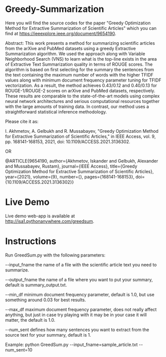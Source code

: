 # Greedy-Summarization
Here you will find the source codes for the paper "Greedy Optimization Method for Extractive Summarization of Scientific Articles" which you can find at https://ieeexplore.ieee.org/document/9654190.

Abstract:
This work presents a method for summarizing scientific articles from the arXive and PubMed datasets using a greedy Extractive Summarization algorithm. We used the approach along with Variable Neighborhood Search (VNS) to learn what is the top-line exists in the area of Extractive Text Summarization quality in terms of ROUGE scores. The algorithm is based on first selecting for the summary the sentences from the text containing the maximum number of words with the higher TFIDF values along with minimum document frequency parameter tuning for TFIDF vectorization. As a result, the method achieves 0.43/0.12 and 0.40/0.13 for ROUGE-1/ROUGE-2 scores on arXive and PubMed datasets, respectively. These results are comparable to the state-of-the-art models using complex neural network architectures and serious computational resources together with the large amounts of training data. In contrast, our method uses a straightforward statistical inference methodology.

Please cite it as:

I. Akhmetov, A. Gelbukh and R. Mussabayev, "Greedy Optimization Method for Extractive Summarization of Scientific Articles," in IEEE Access, vol. 9, pp. 168141-168153, 2021, doi: 10.1109/ACCESS.2021.3136302.

OR

@ARTICLE{9654190,
  author={Akhmetov, Iskander and Gelbukh, Alexander and Mussabayev, Rustam},
  journal={IEEE Access}, 
  title={Greedy Optimization Method for Extractive Summarization of Scientific Articles}, 
  year={2021},
  volume={9},
  number={},
  pages={168141-168153},
  doi={10.1109/ACCESS.2021.3136302}}

# Live Demo
Live demo web-app is available at http://isa1.pythonanywhere.com/greedsum.

# Instructions
Run GreedSum.py with the following parameters:

--input_fname the name of a file with the scientific article text you need to summarize.

--output_fname the name of a file where you want to put your summary, default is summary_output.txt.

--min_df minimum document frequency parameter, default is 1.0, but use something around 0.03 for best results.

--max_df maximum document frequency parameter, does not really affect anything, but just in case try playing with it may be in your case it will matter, the default is 1.0.

--num_sent defines how many sentences you want to extract from the source text for your summary, default is 1.

Example: python GreedSum.py --input_fname=sample_article.txt --num_sent=10
